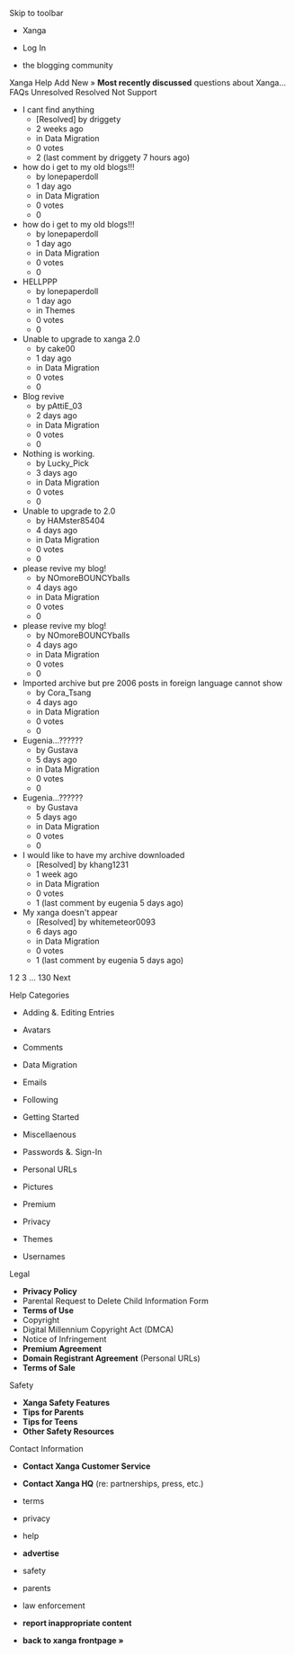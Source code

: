 Skip to toolbar

*   Xanga

*   Log In

*   the blogging community

Xanga Help Add New » **Most recently discussed** questions about Xanga… FAQs Unresolved Resolved Not Support

*   I cant find anything
    *   \[Resolved\] by driggety
    *   2 weeks ago
    *   in Data Migration
    *   0 votes
    *   2 (last comment by driggety 7 hours ago)
*   how do i get to my old blogs!!!
    *   by lonepaperdoll
    *   1 day ago
    *   in Data Migration
    *   0 votes
    *   0
*   how do i get to my old blogs!!!
    *   by lonepaperdoll
    *   1 day ago
    *   in Data Migration
    *   0 votes
    *   0
*   HELLPPP
    *   by lonepaperdoll
    *   1 day ago
    *   in Themes
    *   0 votes
    *   0
*   Unable to upgrade to xanga 2.0
    *   by cake00
    *   1 day ago
    *   in Data Migration
    *   0 votes
    *   0
*   Blog revive
    *   by pAttiE\_03
    *   2 days ago
    *   in Data Migration
    *   0 votes
    *   0
*   Nothing is working.
    *   by Lucky\_Pick
    *   3 days ago
    *   in Data Migration
    *   0 votes
    *   0
*   Unable to upgrade to 2.0
    *   by HAMster85404
    *   4 days ago
    *   in Data Migration
    *   0 votes
    *   0
*   please revive my blog!
    *   by NOmoreBOUNCYballs
    *   4 days ago
    *   in Data Migration
    *   0 votes
    *   0
*   please revive my blog!
    *   by NOmoreBOUNCYballs
    *   4 days ago
    *   in Data Migration
    *   0 votes
    *   0
*   Imported archive but pre 2006 posts in foreign language cannot show
    *   by Cora\_Tsang
    *   4 days ago
    *   in Data Migration
    *   0 votes
    *   0
*   Eugenia...??????
    *   by Gustava
    *   5 days ago
    *   in Data Migration
    *   0 votes
    *   0
*   Eugenia...??????
    *   by Gustava
    *   5 days ago
    *   in Data Migration
    *   0 votes
    *   0
*   I would like to have my archive downloaded
    *   \[Resolved\] by khang1231
    *   1 week ago
    *   in Data Migration
    *   0 votes
    *   1 (last comment by eugenia 5 days ago)
*   My xanga doesn't appear
    *   \[Resolved\] by whitemeteor0093
    *   6 days ago
    *   in Data Migration
    *   0 votes
    *   1 (last comment by eugenia 5 days ago)

1 2 3 ... 130 Next

Help Categories

*   Adding &. Editing Entries
*   Avatars
*   Comments
*   Data Migration
*   Emails
*   Following
*   Getting Started
*   Miscellaenous

*   Passwords &. Sign-In
*   Personal URLs
*   Pictures
*   Premium
*   Privacy
*   Themes
*   Usernames

Legal

*   **Privacy Policy**
*   Parental Request to Delete Child Information Form
*   **Terms of Use**
*   Copyright
*   Digital Millennium Copyright Act (DMCA)
*   Notice of Infringement
*   **Premium Agreement**
*   **Domain Registrant Agreement** (Personal URLs)
*   **Terms of Sale**

Safety

*   **Xanga Safety Features**
*   **Tips for Parents**
*   **Tips for Teens**
*   **Other Safety Resources**

Contact Information

*   **Contact Xanga Customer Service**
*   **Contact Xanga HQ** (re: partnerships, press, etc.)

*   terms
*   privacy
*   help
*   **advertise**

*   safety
*   parents
*   law enforcement
*   **report inappropriate content**

*   **back to xanga frontpage »**